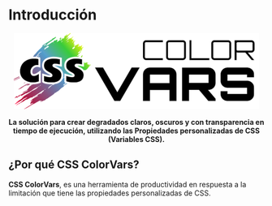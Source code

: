 # Introducción

<p align="center">
  <img src="https://raw.githubusercontent.com/CSSColorVars/csscolorvars/master/src/assets/cssColorVars-dark.png" alt="CSS ColorVars Logo"/>
</p>
<p align="center"><b>La solución para crear degradados claros, oscuros y con transparencia en tiempo de ejecución, utilizando las Propiedades personalizadas de CSS (Variables CSS).</b></p>

## ¿Por qué CSS ColorVars?
**CSS ColorVars**, es una herramienta de productividad en respuesta a la limitación que tiene las propiedades personalizadas de CSS.
